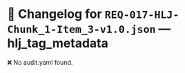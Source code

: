 # 📝 Changelog for `REQ-017-HLJ-Chunk_1-Item_3-v1.0.json` — **hlj_tag_metadata**

❌ No audit.yaml found.

